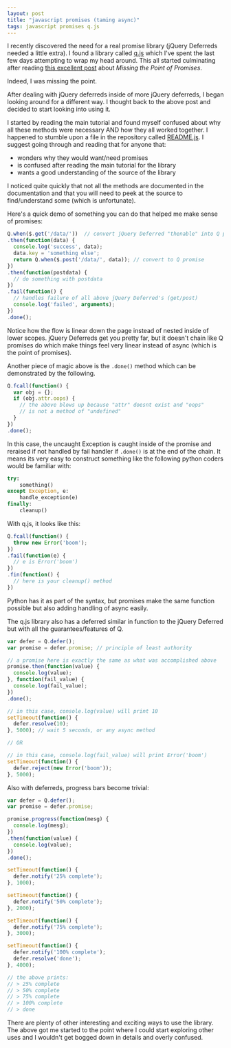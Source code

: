 ```yaml
---
layout: post
title: "javascript promises (taming async)"
tags: javascript promises q.js
---
```


I recently discovered the need for a real promise library (jQuery Deferreds
needed a little extra).  I found a library called
[q.js](https://github.com/kriskowal/q) which I've spent the last few days
attempting to wrap my head around.  This all started culminating after
reading [this excellent post](https://gist.github.com/3889970) about
*Missing the Point of Promises*.

Indeed, I was missing the point.

After dealing with jQuery deferreds inside of more jQuery deferreds, I
began looking around for a different way.  I thought back to the above
post and decided to start looking into using it.

I started by reading the main tutorial and found myself confused about
why all these methods were necessary AND how they all worked together.
I happened to stumble upon a file in the repository called
[README.js](https://github.com/kriskowal/q/blob/master/design/README.js).
I suggest going through and reading that for anyone that:

* wonders why they would want/need promises
* is confused after reading the main tutorial for the library
* wants a good understanding of the source of the library

I noticed quite quickly that not all the methods are documented in the
documentation and that you will need to peek at the source to
find/understand some (which is unfortunate).

Here's a quick demo of something you can do that helped me make sense
of promises:

``` javascript
Q.when($.get('/data/'))  // convert jQuery Deferred "thenable" into Q promise
.then(function(data) {
  console.log('success', data);
  data.key = 'something else';
  return Q.when($.post('/data/', data)); // convert to Q promise
})
.then(function(postdata) {
  // do something with postdata
})
.fail(function() {
  // handles failure of all above jQuery Deferred's (get/post)
  console.log('failed', arguments);
})
.done();
```

Notice how the flow is linear down the page instead of nested inside of
lower scopes.  jQuery Deferreds get you pretty far, but it doesn't chain
like Q promises do which make things feel very linear instead of async
(which is the point of promises).

Another piece of magic above is the `.done()` method which can be
demonstrated by the following.

``` javascript
Q.fcall(function() {
  var obj = {};
  if (obj.attr.oops) {
    // the above blows up because "attr" doesnt exist and "oops"
    // is not a method of "undefined"
  }
})
.done();
```

In this case, the uncaught Exception is caught inside of the promise
and reraised if not handled by fail handler if `.done()` is at the
end of the chain.  It means its very easy to construct something like
the following python coders would be familiar with:

``` python
try:
    something()
except Exception, e:
    handle_exception(e)
finally:
    cleanup()
```

With q.js, it looks like this:

``` javascript
Q.fcall(function() {
  throw new Error('boom');
})
.fail(function(e) {
  // e is Error('boom')
})
.fin(function() {
  // here is your cleanup() method
})
```

Python has it as part of the syntax, but promises make the same function
possible but also adding handling of async easily.

The q.js library also has a deferred similar in function to the jQuery
Deferred but with all the guarantees/features of Q.

``` javascript
var defer = Q.defer();
var promise = defer.promise; // principle of least authority

// a promise here is exactly the same as what was accomplished above
promise.then(function(value) {
  console.log(value);
}, function(fail_value) {
  console.log(fail_value);
})
.done();

// in this case, console.log(value) will print 10
setTimeout(function() {
  defer.resolve(10);
}, 5000); // wait 5 seconds, or any async method

// OR

// in this case, console.log(fail_value) will print Error('boom')
setTimeout(function() {
  defer.reject(new Error('boom'));
}, 5000);
```

Also with deferreds, progress bars become trivial:

``` javascript
var defer = Q.defer();
var promise = defer.promise;

promise.progress(function(mesg) {
  console.log(mesg);
})
.then(function(value) {
  console.log(value);
})
.done();

setTimeout(function() {
  defer.notify('25% complete');
}, 1000);

setTimeout(function() {
  defer.notify('50% complete');
}, 2000);

setTimeout(function() {
  defer.notify('75% complete');
}, 3000);

setTimeout(function() {
  defer.notify('100% complete');
  defer.resolve('done');
}, 4000);

// the above prints:
// > 25% complete
// > 50% complete
// > 75% complete
// > 100% complete
// > done
```

There are plenty of other interesting and exciting ways to use the library.
The above got me started to the point where I could start exploring other
uses and I wouldn't get bogged down in details and overly confused.
